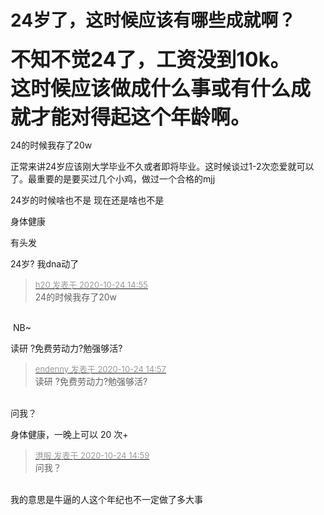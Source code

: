 # 24岁了，这时候应该有哪些成就啊？


<font size="6"><strong>不知不觉24了，工资没到10k。<br />
这时候应该做成什么事或有什么成就才能对得起这个年龄啊。</strong></font>

24的时候我存了20w

正常来讲24岁应该刚大学毕业不久或者即将毕业。这时候谈过1-2次恋爱就可以了。最重要的是要买过几个小鸡，做过一个合格的mjj

24岁的时候啥也不是 现在还是啥也不是<img src="static/image/smiley/default/sad.gif" smilieid="2" border="0" alt="" />

身体健康<img id="aimg_xa248" onclick="zoom(this, this.src, 0, 0, 0)" class="zoom" src="https://cdn.jsdelivr.net/gh/hishis/forum-master/public/images/patch.gif" onmouseover="img_onmouseoverfunc(this)" onload="thumbImg(this)" border="0" alt="" />

有头发

24岁? 我dna动了

<div class="quote"><blockquote><font size="2"><a href="https://www.hostloc.com/forum.php?mod=redirect&amp;goto=findpost&amp;pid=9345962&amp;ptid=757970" target="_blank"><font color="#999999">h20 发表于 2020-10-24 14:55</font></a></font><br />
24的时候我存了20w</blockquote></div><br />
<img src="static/image/smiley/yct/007.gif" smilieid="46" border="0" alt="" /> NB~

读研 ?免费劳动力?勉强够活?

<div class="quote"><blockquote><font size="2"><a href="https://www.hostloc.com/forum.php?mod=redirect&amp;goto=findpost&amp;pid=9345968&amp;ptid=757970" target="_blank"><font color="#999999">endenny 发表于 2020-10-24 14:57</font></a></font><br />
读研 ?免费劳动力?勉强够活?</blockquote></div><br />
问我？

身体健康，一晚上可以 20 次+

<div class="quote"><blockquote><font size="2"><a href="https://www.hostloc.com/forum.php?mod=redirect&amp;goto=findpost&amp;pid=9345978&amp;ptid=757970" target="_blank"><font color="#999999">港服 发表于 2020-10-24 14:59</font></a></font><br />
问我？</blockquote></div><br />
我的意思是牛逼的人这个年纪也不一定做了多大事
